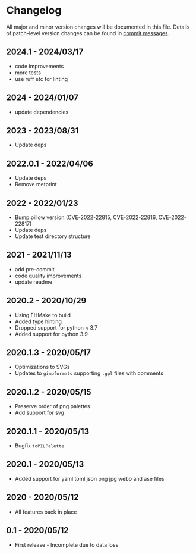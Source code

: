 # Changelog

All major and minor version changes will be documented in this file. Details of
patch-level version changes can be found in [commit messages](../../commits/master).

## 2024.1 - 2024/03/17

- code improvements
- more tests
- use ruff etc for linting

## 2024 - 2024/01/07

- update dependencies

## 2023 - 2023/08/31

- Update deps

## 2022.0.1 - 2022/04/06

- Update deps
- Remove metprint

## 2022 - 2022/01/23

- Bump pillow version (CVE-2022-22815, CVE-2022-22816, CVE-2022-22817)
- Update deps
- Update test directory structure

## 2021 - 2021/11/13

- add pre-commit
- code quality improvements
- update readme

## 2020.2 - 2020/10/29

- Using FHMake to build
- Added type hinting
- Dropped support for python < 3.7
- Added support for python 3.9

## 2020.1.3 - 2020/05/17

- Optimizations to SVGs
- Updates to `gimpformats` supporting `.gpl` files with comments

## 2020.1.2 - 2020/05/15

- Preserve order of png palettes
- Add support for svg

## 2020.1.1 - 2020/05/13

- Bugfix `toPILPalette`

## 2020.1 - 2020/05/13

- Added support for yaml toml json png jpg webp and ase files

## 2020 - 2020/05/12

- All features back in place

## 0.1 - 2020/05/12

- First release - Incomplete due to data loss
